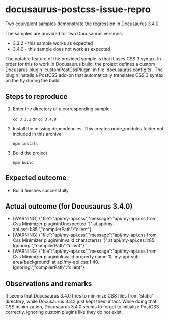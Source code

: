 # docusaurus-postcss-issue-repro

Two equivalent samples demonstrate the regression in Docusaurus 3.4.0.

The samples are provided for two Docusaurus versions:

  - 3.3.2 - this sample works as expected
  - 3.4.0 - this sample does not work as expected

The notable feature of the provided sample is that it uses CSS 3 syntax.
In order for this to work in Docusaurus build, the project defines a custom
Docusarus plugin 'customPostCssPlugin' in file 'docusaurus.config.ts'. The
plugin installs a PostCSS add-on that automatically translates CSS 3 syntax on
the fly during the build.


## Steps to reproduce

  1. Enter the directory of a corresponding sample:
       
       `cd 3.3.2` or
       `cd 3.4.0` 

  2. Install the missing dependencies. This creates node_modules folder not
     included in this archive:

       `npm install`

  3. Build the project

       `npm build`


## Expected outcome

  - Build finishes successfully


## Actual outcome (for Docusaurus 3.4.0)

  - [WARNING] {"file":"api/my-api.css","message":"api/my-api.css from Css Minimizer plugin\nUnexpected '}' at api/my-api.css:1:85.","compilerPath":"client"}
  - [WARNING] {"file":"api/my-api.css","message":"api/my-api.css from Css Minimizer plugin\nInvalid character(s) '}' at api/my-api.css:1:85. Ignoring.","compilerPath":"client"}
  - [WARNING] {"file":"api/my-api.css","message":"api/my-api.css from Css Minimizer plugin\nInvalid property name '& .my-api-sub-area{background' at api/my-api.css:1:40. Ignoring.","compilerPath":"client"}


## Observations and remarks

It seems that Docusaurus 3.4.0 tries to minimize CSS files from 'static' directory,
while Docusaurus 3.3.2 just kept them intact. While doing that CSS minimization,
Docusaurus 3.4.0 seems to forget to initialize PostCSS correctly, ignoring custom
plugins like they do not exist.

